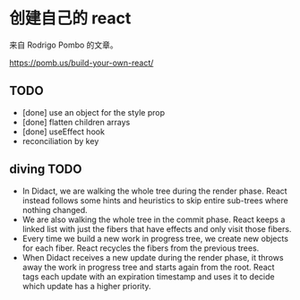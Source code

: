 # 创建自己的 react

来自 Rodrigo Pombo 的文章。

https://pomb.us/build-your-own-react/

## TODO

- [done] use an object for the style prop
- [done] flatten children arrays
- [done] useEffect hook
- reconciliation by key

## diving TODO

- In Didact, we are walking the whole tree during the render phase. React instead follows some hints and heuristics to skip entire sub-trees where nothing changed.
- We are also walking the whole tree in the commit phase. React keeps a linked list with just the fibers that have effects and only visit those fibers.
- Every time we build a new work in progress tree, we create new objects for each fiber. React recycles the fibers from the previous trees.
- When Didact receives a new update during the render phase, it throws away the work in progress tree and starts again from the root. React tags each update with an expiration timestamp and uses it to decide which update has a higher priority.
